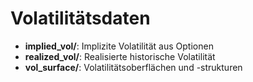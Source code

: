 # Volatilitätsdaten

- **implied_vol/**: Implizite Volatilität aus Optionen
- **realized_vol/**: Realisierte historische Volatilität
- **vol_surface/**: Volatilitätsoberflächen und -strukturen
